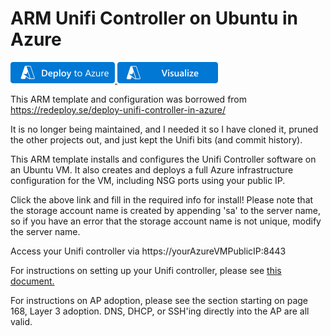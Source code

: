 # ARM Unifi Controller on Ubuntu in Azure

<a href="https://portal.azure.com/#create/Microsoft.Template/uri/https%3A%2F%2Fraw.githubusercontent.com%2Foradcliffe%2FARM-Unifi%2Fmaster%2Fazuredeploy.json" target="_blank">
    <img src="https://raw.githubusercontent.com/Azure/azure-quickstart-templates/master/1-CONTRIBUTION-GUIDE/images/deploytoazure.png"/>
</a>
<a href="http://armviz.io/#/?load=https%3A%2F%2Fraw.githubusercontent.com%2Foradcliffe%2FARM-Unifi%2Fmaster%2Fazuredeploy.json" target="_blank">
<img src="https://raw.githubusercontent.com/Azure/azure-quickstart-templates/master/1-CONTRIBUTION-GUIDE/images/visualizebutton.png"/>
</a>

This ARM template and configuration was borrowed from https://redeploy.se/deploy-unifi-controller-in-azure/

It is no longer being maintained, and I needed it so I have cloned it, pruned the other projects out, and just kept the Unifi bits (and commit history).

This ARM template installs and configures the Unifi Controller software on an Ubuntu VM.
It also creates and deploys a full Azure infrastructure configuration for the VM, including NSG ports using your public IP.

Click the above link and fill in the required info for install!  Please note that the storage account name is created by appending 'sa' to the server name, so if you have an error that the storage account name is not unique, modify the server name.

Access your Unifi controller via https://yourAzureVMPublicIP:8443

For instructions on setting up your Unifi controller, please see [this document.](https://dl.ui.com/guides/UniFi/UniFi_Controller_V5_UG.pdf)

For instructions on AP adoption, please see the section starting on page 168, Layer 3 adoption.  DNS, DHCP, or SSH'ing directly into the AP are all valid.
